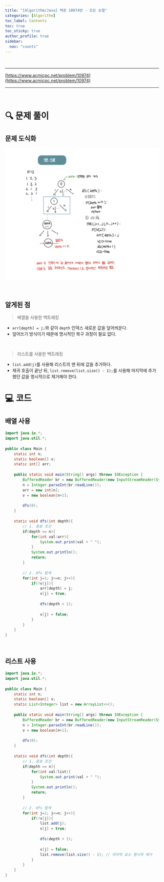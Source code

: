 ```yaml
---
title: "[Algorithm/Java] 백준 10974번 - 모든 순열"
categories: [Algorithm]
toc_label: Contents
toc: true
toc_sticky: true
author_profile: true
sidebar:
  nav: "counts"
---
```


<br>

---

[https://www.acmicpc.net/problem/10974](https://www.acmicpc.net/problem/10974)

---

<br>

# 🔍 문제 풀이

## 문제 도식화

![assets/images/2024/10974.jpg](../../../assets/images/2024/10974.jpg)

<br>

## 알게된 점

> 배열을 사용한 백트래킹

- `arr[depth] = j;`와 같이 `depth` 인덱스 새로운 값을 덮어씌운다.
- 덮어쓰기 방식이기 때문에 명시적인 복구 과정이 필요 없다.

<br>

> 리스트를 사용한 백트래킹

- `list.add(j)`를 사용해 리스트의 맨 뒤에 값을 추가하다.
- 재귀 호출이 끝난 뒤, `list.remove(list.size() - 1);`를 사용해 마지막에 추가했던 값을 명시적으로 제거해야 한다.

# 💻 코드

## 배열 사용

```java
import java.io.*;
import java.util.*;

public class Main {
    static int n;
    static boolean[] v;
    static int[] arr;

    public static void main(String[] args) throws IOException {
        BufferedReader br = new BufferedReader(new InputStreamReader(System.in));
        n = Integer.parseInt(br.readLine());
        arr = new int[n];
        v = new boolean[n+1];

        dfs(0);
    }

    static void dfs(int depth){
        // 1. 종료 조건
        if(depth == n){
            for(int val:arr){
                System.out.print(val + " ");
            }
            System.out.println();
            return;
        }

        // 2. dfs 탐색
        for(int j=1; j<=n; j++){
            if(!v[j]){
                arr[depth] = j;
                v[j] = true;

                dfs(depth + 1);

                v[j] = false;
            }
        }
    }
}
```

<br>

## 리스트 사용

```java
import java.io.*;
import java.util.*;

public class Main {
    static int n;
    static boolean[] v;
    static List<Integer> list = new ArrayList<>();

    public static void main(String[] args) throws IOException {
        BufferedReader br = new BufferedReader(new InputStreamReader(System.in));
        n = Integer.parseInt(br.readLine());
        v = new boolean[n+1];

        dfs(0);
    }

    static void dfs(int depth){
        // 1. 종료 조건
        if(depth == n){
            for(int val:list){
                System.out.print(val + " ");
            }
            System.out.println();
            return;
        }

        // 2. dfs 탐색
        for(int j=1; j<=n; j++){
            if(!v[j]){
                list.add(j);
                v[j] = true;

                dfs(depth + 1);

                v[j] = false;
                list.remove(list.size() - 1); // 마지막 요소 명시적 제거
            }
        }
    }
}
```

<br>

